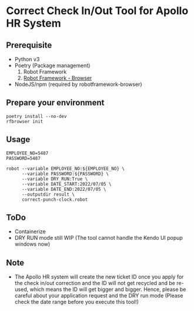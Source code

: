 # Correct Check In/Out Tool for Apollo HR System

## Prerequisite

- Python v3
- Poetry (Package management)
    1. Robot Framework
    2. [Robot Framework - Browser](https://github.com/MarketSquare/robotframework-browser)
- NodeJS/npm (required by robotframework-browser)

## Prepare your environment

```shell
poetry install --no-dev
rfbrowser init
```

## Usage

```shell
EMPLOYEE_NO=5487
PASSWORD=5487

robot --variable EMPLOYEE_NO:${EMPLOYEE_NO} \
      --variable PASSWORD:${PASSWORD} \
      --variable DRY_RUN:True \
      --variable DATE_START:2022/07/05 \
      --variable DATE_END:2022/07/05 \
      --outputdir result \
      correct-punch-clock.robot
```

## ToDo

- Containerize
- DRY RUN mode still WIP (The tool cannot handle the Kendo UI popup windows now)

## Note

- The Apollo HR system will create the new ticket ID once you apply for the check in/out correction and the ID will not get recycled and be re-used, which means the ID will get bigger and bigger. Hence, please be careful about your application request and the DRY run mode (Please check the date range before you execute this tool!)